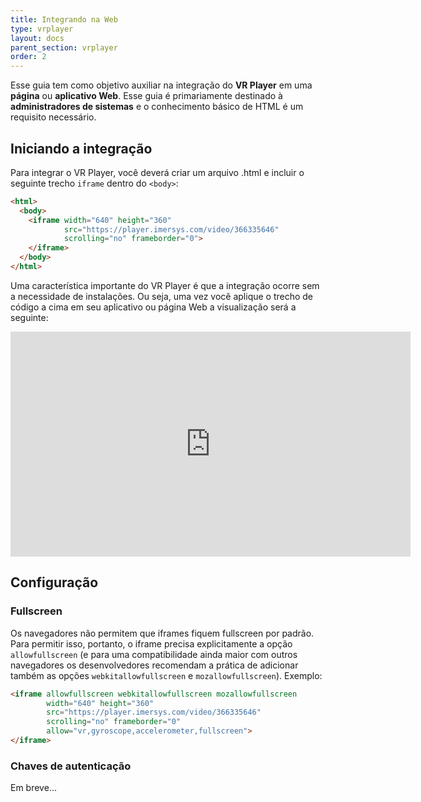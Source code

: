 ```yaml
---
title: Integrando na Web
type: vrplayer
layout: docs
parent_section: vrplayer
order: 2
---
```


Esse guia tem como objetivo auxiliar na integração do **VR Player**  em uma **página** ou **aplicativo Web**. Esse guia é primariamente destinado à **administradores de sistemas** e o conhecimento básico de HTML é um requisito necessário.


## Iniciando a integração

Para integrar o VR Player, você deverá criar um arquivo .html e incluir o seguinte trecho `iframe` dentro do `<body>`:

```html
<html>
  <body>
    <iframe width="640" height="360"
            src="https://player.imersys.com/video/366335646"
            scrolling="no" frameborder="0">
    </iframe>
  </body>
</html>
```

Uma característica importante do VR Player é que a integração ocorre sem a necessidade de instalações. Ou seja, uma vez você aplique o trecho de código a cima em seu aplicativo ou página Web a visualização será a seguinte:

<iframe src="https://player.imersys.com/video/366335646"
        width="640" height="360"
        scrolling="no" frameborder="0">
</iframe>

## Configuração

### Fullscreen

Os navegadores não permitem que iframes fiquem fullscreen por padrão. Para permitir isso, portanto, o iframe precisa explicitamente a opção `allowfullscreen` (e para uma compatibilidade ainda maior com outros navegadores os desenvolvedores recomendam a prática de adicionar também as opções `webkitallowfullscreen` e `mozallowfullscreen`). Exemplo:

```html
<iframe allowfullscreen webkitallowfullscreen mozallowfullscreen
        width="640" height="360"
        src="https://player.imersys.com/video/366335646"
        scrolling="no" frameborder="0"
        allow="vr,gyroscope,accelerometer,fullscreen">
</iframe>

```

### Chaves de autenticação

Em breve...